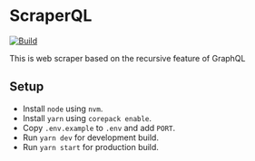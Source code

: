 # ScraperQL

[![Build](https://github.com/adrijshikhar/scraper-ql/actions/workflows/build.yml/badge.svg)](https://github.com/adrijshikhar/scraper-ql/actions/workflows/build.yml)

This is web scraper based on the recursive feature of GraphQL

## Setup

- Install `node` using `nvm`.
- Install `yarn` using `corepack enable`.
- Copy `.env.example` to `.env` and add `PORT`.
- Run `yarn dev` for development build.
- Run `yarn start` for production build.
